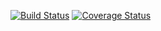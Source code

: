 [![Build Status](https://img.shields.io/endpoint.svg?url=https%3A%2F%2Factions-badge.atrox.dev%2Fkgorshkoff%2FTaskManager%2Fbadge%3Fref%3Ddevelop&style=flat)](https://actions-badge.atrox.dev/kgorshkoff/TaskManager/goto?ref=develop)
[![Coverage Status](https://coveralls.io/repos/github/kgorshkoff/TaskManager/badge.svg?branch=feature/coveralls)](https://coveralls.io/github/kgorshkoff/TaskManager?branch=feature/coveralls)